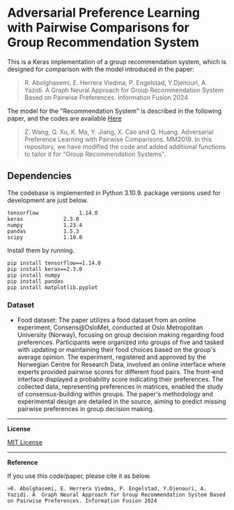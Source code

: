 
# Adversarial Preference Learning with Pairwise Comparisons for Group Recommendation System
This is a Keras implementation of a group recommendation system, which is designed for comparison with the model introduced in the paper:
>R. Abolghasemi, E. Herrera Viedma, P. Engelstad, Y.Djenouri, A. Yazidi. A  Graph Neural Approach for Group Recommendation System Based on Pairwise Preferences. Information Fusion 2024

The model for the "Recommendation System" is described in the following paper, and the codes are available [Here](https://github.com/wang22ti/Adversarial-Preference-Learning-with-Pairwise-Comparisons)

>Z. Wang, Q. Xu, K. Ma, Y. Jiang, X. Cao and Q. Huang. Adversarial Preference Learning with Pairwise Comparisons. MM2019.
In this repository, we have modified the code and added additional functions to tailor it for "Group Recommendation Systems".

## Dependencies
The codebase is implemented in Python 3.10.9. package versions used for development are just below.
```
tensorflow             1.14.0
keras             2.3.0
numpy             1.23.4
pandas            1.5.3
scipy             1.10.0
```

 Install them by running.
```
pip install tensorflow==1.14.0
pip install keras==2.3.0
pip install numpy
pip install pandas
pip install matplotlib.pyplot
```
### Dataset
* Food dataset: The paper utilizes a food dataset from an online experiment, Consens@OsloMet, conducted at Oslo Metropolitan University (Norway), focusing on group decision making regarding food preferences. Participants were organized into groups of five and tasked with updating or maintaining their food choices based on the group's average opinion. The experiment, registered and approved by the Norwegian Centre for Research Data, involved an online interface where experts provided pairwise scores for different food pairs. The front-end interface displayed a probability score indicating their preferences. The collected data, representing preferences in matrices, enabled the study of consensus-building within groups. The paper's methodology and experimental design are detailed in the source, aiming to predict missing pairwise preferences in group decision making.

----------------------------------------------------------------------

**License**

[MIT License](https://github.com/RozaAbolghasemi/GRS_Personality_PairwiseComparison/blob/main/LICENSE)


----------------------------------------------------------------------

**Reference**

If you use this code/paper, please cite it as below.
```
>R. Abolghasemi, E. Herrera Viedma, P. Engelstad, Y.Djenouri, A. Yazidi. A  Graph Neural Approach for Group Recommendation System Based on Pairwise Preferences. Information Fusion 2024
```
